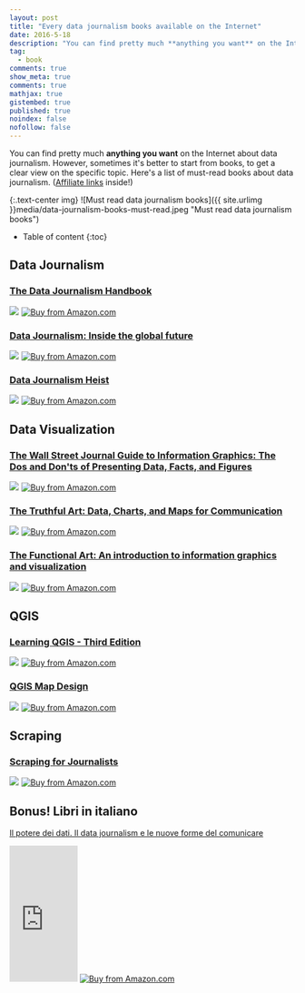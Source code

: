 ```yaml
---
layout: post
title: "Every data journalism books available on the Internet"
date: 2016-5-18
description: "You can find pretty much **anything you want** on the Internet about data journalism. However, sometimes it's better to start from books, to get a clear view on the specific topic. Here's a list of must-read books about data journalism."
tag:
  - book
comments: true
show_meta: true
comments: true
mathjax: true
gistembed: true
published: true
noindex: false
nofollow: false
---
```


You can find pretty much **anything you want** on the Internet about data journalism. However, sometimes it's better to start from books, to get a clear view on the specific topic. Here's a list of must-read books about data journalism.
([Affiliate links](https://en.wikipedia.org/wiki/Affiliate_marketing) inside!)

<!--more-->

{:.text-center img}
![Must read data journalism books]({{ site.urlimg }}media/data-journalism-books-must-read.jpeg "Must read data journalism books")


* Table of content
{:toc}

## Data Journalism

### [The Data Journalism Handbook](http://www.amazon.com/gp/product/1449330061/ref=as_li_tl?ie=UTF8&camp=1789&creative=9325&creativeASIN=1449330061&linkCode=as2&tag=damianobacci-20&linkId=ECEHKCYUVGXJW75U)

<a  href="http://www.amazon.com/gp/product/1449330061/ref=as_li_tl?ie=UTF8&camp=1789&creative=9325&creativeASIN=1449330061&linkCode=as2&tag=damianobacci-20&linkId=ECEHKCYUVGXJW75U"><img border="0" src="http://ws-na.amazon-adsystem.com/widgets/q?_encoding=UTF8&ASIN=1449330061&Format=_SL160_&ID=AsinImage&MarketPlace=US&ServiceVersion=20070822&WS=1&tag=damianobacci-20" ></a><img src="http://ir-na.amazon-adsystem.com/e/ir?t=damianobacci-20&l=as2&o=1&a=1449330061" width="1" height="1" border="0" alt="" style="border:none !important; margin:0px !important;" />
<a href="http://www.amazon.com/gp/product/1449330061/ref=as_li_tl?ie=UTF8&camp=1789&creative=9325&creativeASIN=1449330061&linkCode=as2&tag=damianobacci-20&linkId=ECEHKCYUVGXJW75U">
  <img src="https://damianobacci.github.io/images//media/amazon_button.png" alt="Buy from Amazon.com">
</a>

### [Data Journalism: Inside the global future](http://www.amazon.com/gp/product/1845496639/ref=as_li_tl?ie=UTF8&camp=1789&creative=9325&creativeASIN=1845496639&linkCode=as2&tag=damianobacci-20&linkId=YEMHJ5XABY534XP4)
<a  href="http://www.amazon.com/gp/product/1845496639/ref=as_li_tl?ie=UTF8&camp=1789&creative=9325&creativeASIN=1845496639&linkCode=as2&tag=damianobacci-20&linkId=YEMHJ5XABY534XP4"><img border="0" src="http://ws-na.amazon-adsystem.com/widgets/q?_encoding=UTF8&ASIN=1845496639&Format=_SL160_&ID=AsinImage&MarketPlace=US&ServiceVersion=20070822&WS=1&tag=damianobacci-20" ></a><img src="http://ir-na.amazon-adsystem.com/e/ir?t=damianobacci-20&l=as2&o=1&a=1845496639" width="1" height="1" border="0" alt="" style="border:none !important; margin:0px !important;" />
<a href="http://www.amazon.com/gp/product/1845496639/ref=as_li_tl?ie=UTF8&camp=1789&creative=9325&creativeASIN=1845496639&linkCode=as2&tag=damianobacci-20&linkId=YEMHJ5XABY534XP4">
  <img src="https://damianobacci.github.io/images//media/amazon_button.png" alt="Buy from Amazon.com">
</a>

### [Data Journalism Heist](http://www.amazon.com/gp/product/B00GX79DB6/ref=as_li_tl?ie=UTF8&camp=1789&creative=9325&creativeASIN=B00GX79DB6&linkCode=as2&tag=damianobacci-20&linkId=URLZU2JREESOBUN5)
<a  href="http://www.amazon.com/gp/product/B00GX79DB6/ref=as_li_tl?ie=UTF8&camp=1789&creative=9325&creativeASIN=B00GX79DB6&linkCode=as2&tag=damianobacci-20&linkId=URLZU2JREESOBUN5"><img border="0" src="http://ws-na.amazon-adsystem.com/widgets/q?_encoding=UTF8&ASIN=B00GX79DB6&Format=_SL160_&ID=AsinImage&MarketPlace=US&ServiceVersion=20070822&WS=1&tag=damianobacci-20" ></a><img src="http://ir-na.amazon-adsystem.com/e/ir?t=damianobacci-20&l=as2&o=1&a=B00GX79DB6" width="1" height="1" border="0" alt="" style="border:none !important; margin:0px !important;" />
<a href="http://www.amazon.com/gp/product/B00GX79DB6/ref=as_li_tl?ie=UTF8&camp=1789&creative=9325&creativeASIN=B00GX79DB6&linkCode=as2&tag=damianobacci-20&linkId=URLZU2JREESOBUN5">
  <img src="https://damianobacci.github.io/images//media/amazon_button.png" alt="Buy from Amazon.com">
</a>

## Data Visualization

### [The Wall Street Journal Guide to Information Graphics: The Dos and Don'ts of Presenting Data, Facts, and Figures](http://www.amazon.com/gp/product/0393347281/ref=as_li_tl?ie=UTF8&camp=1789&creative=9325&creativeASIN=0393347281&linkCode=as2&tag=damianobacci-20&linkId=NLAAVCYM4NOLOWJR)
<a  href="http://www.amazon.com/gp/product/0393347281/ref=as_li_tl?ie=UTF8&camp=1789&creative=9325&creativeASIN=0393347281&linkCode=as2&tag=damianobacci-20&linkId=NLAAVCYM4NOLOWJR"><img border="0" src="http://ws-na.amazon-adsystem.com/widgets/q?_encoding=UTF8&ASIN=0393347281&Format=_SL160_&ID=AsinImage&MarketPlace=US&ServiceVersion=20070822&WS=1&tag=damianobacci-20" ></a><img src="http://ir-na.amazon-adsystem.com/e/ir?t=damianobacci-20&l=as2&o=1&a=0393347281" width="1" height="1" border="0" alt="" style="border:none !important; margin:0px !important;" />
<a href="http://www.amazon.com/gp/product/0393347281/ref=as_li_tl?ie=UTF8&camp=1789&creative=9325&creativeASIN=0393347281&linkCode=as2&tag=damianobacci-20&linkId=NLAAVCYM4NOLOWJR">
  <img src="https://damianobacci.github.io/images//media/amazon_button.png" alt="Buy from Amazon.com">
</a>

### [The Truthful Art: Data, Charts, and Maps for Communication](http://www.amazon.com/gp/product/0321934075/ref=as_li_tl?ie=UTF8&camp=1789&creative=9325&creativeASIN=0321934075&linkCode=as2&tag=damianobacci-20&linkId=2GGPOEGUQHX4DJWG)
<a  href="http://www.amazon.com/gp/product/0321934075/ref=as_li_tl?ie=UTF8&camp=1789&creative=9325&creativeASIN=0321934075&linkCode=as2&tag=damianobacci-20&linkId=2GGPOEGUQHX4DJWG"><img border="0" src="http://ws-na.amazon-adsystem.com/widgets/q?_encoding=UTF8&ASIN=0321934075&Format=_SL160_&ID=AsinImage&MarketPlace=US&ServiceVersion=20070822&WS=1&tag=damianobacci-20" ></a><img src="http://ir-na.amazon-adsystem.com/e/ir?t=damianobacci-20&l=as2&o=1&a=0321934075" width="1" height="1" border="0" alt="" style="border:none !important; margin:0px !important;" />
<a href="http://www.amazon.com/gp/product/0321934075/ref=as_li_tl?ie=UTF8&camp=1789&creative=9325&creativeASIN=0321934075&linkCode=as2&tag=damianobacci-20&linkId=2GGPOEGUQHX4DJWG">
  <img src="https://damianobacci.github.io/images//media/amazon_button.png" alt="Buy from Amazon.com">
</a>

### [The Functional Art: An introduction to information graphics and visualization](http://www.amazon.com/gp/product/0321834739/ref=as_li_tl?ie=UTF8&camp=1789&creative=9325&creativeASIN=0321834739&linkCode=as2&tag=damianobacci-20&linkId=4PDJRNFS2BGMYXNU)
<a  href="http://www.amazon.com/gp/product/0321834739/ref=as_li_tl?ie=UTF8&camp=1789&creative=9325&creativeASIN=0321834739&linkCode=as2&tag=damianobacci-20&linkId=4PDJRNFS2BGMYXNU"><img border="0" src="http://ws-na.amazon-adsystem.com/widgets/q?_encoding=UTF8&ASIN=0321834739&Format=_SL160_&ID=AsinImage&MarketPlace=US&ServiceVersion=20070822&WS=1&tag=damianobacci-20" ></a><img src="http://ir-na.amazon-adsystem.com/e/ir?t=damianobacci-20&l=as2&o=1&a=0321834739" width="1" height="1" border="0" alt="" style="border:none !important; margin:0px !important;" />
<a href="http://www.amazon.com/gp/product/0321834739/ref=as_li_tl?ie=UTF8&camp=1789&creative=9325&creativeASIN=0321834739&linkCode=as2&tag=damianobacci-20&linkId=4PDJRNFS2BGMYXNU">
  <img src="https://damianobacci.github.io/images//media/amazon_button.png" alt="Buy from Amazon.com">
</a>

## QGIS

### [Learning QGIS - Third Edition](http://www.amazon.com/gp/product/1785880330/ref=as_li_tl?ie=UTF8&camp=1789&creative=9325&creativeASIN=1785880330&linkCode=as2&tag=damianobacci-20&linkId=CR4636FWHHRAGWDR)
<a  href="http://www.amazon.com/gp/product/1785880330/ref=as_li_tl?ie=UTF8&camp=1789&creative=9325&creativeASIN=1785880330&linkCode=as2&tag=damianobacci-20&linkId=CR4636FWHHRAGWDR"><img border="0" src="http://ws-na.amazon-adsystem.com/widgets/q?_encoding=UTF8&ASIN=1785880330&Format=_SL160_&ID=AsinImage&MarketPlace=US&ServiceVersion=20070822&WS=1&tag=damianobacci-20" ></a><img src="http://ir-na.amazon-adsystem.com/e/ir?t=damianobacci-20&l=as2&o=1&a=1785880330" width="1" height="1" border="0" alt="" style="border:none !important; margin:0px !important;" />
<a href="http://www.amazon.com/gp/product/1785880330/ref=as_li_tl?ie=UTF8&camp=1789&creative=9325&creativeASIN=1785880330&linkCode=as2&tag=damianobacci-20&linkId=CR4636FWHHRAGWDR">
  <img src="https://damianobacci.github.io/images//media/amazon_button.png" alt="Buy from Amazon.com">
</a>
### [QGIS Map Design](http://www.amazon.com/gp/product/0989421759/ref=as_li_tl?ie=UTF8&camp=1789&creative=9325&creativeASIN=0989421759&linkCode=as2&tag=damianobacci-20&linkId=ESU4BR2UNR44LUL2)
<a  href="http://www.amazon.com/gp/product/0989421759/ref=as_li_tl?ie=UTF8&camp=1789&creative=9325&creativeASIN=0989421759&linkCode=as2&tag=damianobacci-20&linkId=ESU4BR2UNR44LUL2"><img border="0" src="http://ws-na.amazon-adsystem.com/widgets/q?_encoding=UTF8&ASIN=0989421759&Format=_SL160_&ID=AsinImage&MarketPlace=US&ServiceVersion=20070822&WS=1&tag=damianobacci-20" ></a><img src="http://ir-na.amazon-adsystem.com/e/ir?t=damianobacci-20&l=as2&o=1&a=0989421759" width="1" height="1" border="0" alt="" style="border:none !important; margin:0px !important;" />
<a href="http://www.amazon.com/gp/product/0989421759/ref=as_li_tl?ie=UTF8&camp=1789&creative=9325&creativeASIN=0989421759&linkCode=as2&tag=damianobacci-20&linkId=ESU4BR2UNR44LUL2">
  <img src="https://damianobacci.github.io/images//media/amazon_button.png" alt="Buy from Amazon.com">
</a>

## Scraping

### [Scraping for Journalists](http://www.amazon.com/gp/product/B00CQ6L4JW/ref=as_li_tl?ie=UTF8&camp=1789&creative=9325&creativeASIN=B00CQ6L4JW&linkCode=as2&tag=damianobacci-20&linkId=DF642Z6OCPJMH2EJ)
<a  href="http://www.amazon.com/gp/product/B00CQ6L4JW/ref=as_li_tl?ie=UTF8&camp=1789&creative=9325&creativeASIN=B00CQ6L4JW&linkCode=as2&tag=damianobacci-20&linkId=DF642Z6OCPJMH2EJ"><img border="0" src="http://ws-na.amazon-adsystem.com/widgets/q?_encoding=UTF8&ASIN=B00CQ6L4JW&Format=_SL160_&ID=AsinImage&MarketPlace=US&ServiceVersion=20070822&WS=1&tag=damianobacci-20" ></a><img src="http://ir-na.amazon-adsystem.com/e/ir?t=damianobacci-20&l=as2&o=1&a=B00CQ6L4JW" width="1" height="1" border="0" alt="" style="border:none !important; margin:0px !important;" />
<a href="http://www.amazon.com/gp/product/B00CQ6L4JW/ref=as_li_tl?ie=UTF8&camp=1789&creative=9325&creativeASIN=B00CQ6L4JW&linkCode=as2&tag=damianobacci-20&linkId=DF642Z6OCPJMH2EJ">
  <img src="https://damianobacci.github.io/images//media/amazon_button.png" alt="Buy from Amazon.com">
</a>


## Bonus! Libri in italiano

[Il potere dei dati. Il data journalism e le nuove forme del comunicare](http://www.amazon.it/gp/product/8898837216/ref=as_li_qf_sp_asin_tl?ie=UTF8&camp=3370&creative=23322&creativeASIN=8898837216&linkCode=as2&tag=divagaz20-21)
<iframe src="http://rcm-eu.amazon-adsystem.com/e/cm?lt1=_blank&bc1=000000&IS2=1&npa=1&bg1=FFFFFF&fc1=000000&lc1=0000FF&t=divagaz20-21&o=29&p=8&l=as1&m=amazon&f=ifr&ref=qf_sp_asin_til&asins=8898837216" style="width:120px;height:240px;" scrolling="no" marginwidth="0" marginheight="0" frameborder="0"></iframe>
<a href="http://www.amazon.it/gp/product/8898837216/ref=as_li_qf_sp_asin_tl?ie=UTF8&camp=3370&creative=23322&creativeASIN=8898837216&linkCode=as2&tag=divagaz20-21">
  <img src="https://damianobacci.github.io/images//media/amazon_button.png" alt="Buy from Amazon.com">
</a>


